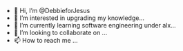- 👋 Hi, I’m @DebbieforJesus
- 👀 I’m interested in upgrading my knowledge...
- 🌱 I’m currently learning software engineering under alx...
- 💞️ I’m looking to collaborate on ...
- 📫 How to reach me ...

<!---
DebbieforJesus/DebbieforJesus is a ✨ special ✨ repository because its `README.md` (this file) appears on your GitHub profile.
You can click the Preview link to take a look at your changes.
--->
